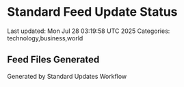 # Standard Feed Update Status
Last updated: Mon Jul 28 03:19:58 UTC 2025
Categories: technology,business,world

## Feed Files Generated

Generated by Standard Updates Workflow
